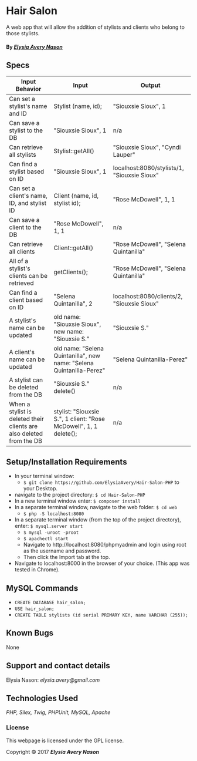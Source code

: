 # Hair Salon
A web app that will allow the addition of stylists and clients who belong to those stylists.

#### By _[**Elysia Avery Nason**](https://github.com/elysiaavery)_

## Specs

Input Behavior | Input | Output
---------------|-------|--------
Can set a stylist's name and ID | Stylist (name, id); | "Siouxsie Sioux", 1
Can save a stylist to the DB | "Siouxsie Sioux", 1 | n/a
Can retrieve all stylists  | Stylist::getAll() | "Siouxsie Sioux", "Cyndi Lauper"
Can find a stylist based on ID | "Siouxsie Sioux", 1 | localhost:8080/stylists/1, "Siouxsie Sioux"
Can set a client's name, ID, and stylist ID | Client (name, id, stylist id); | "Rose McDowell", 1, 1
Can save a client to the DB | "Rose McDowell", 1, 1 | n/a
Can retrieve all clients  | Client::getAll() | "Rose McDowell", "Selena Quintanilla"
All of a stylist's clients can be retrieved | getClients(); | "Rose McDowell", "Selena Quintanilla"
Can find a client based on ID | "Selena Quintanilla", 2 | localhost:8080/clients/2, "Siouxsie Sioux"
A stylist's name can be updated | old name: "Siouxsie Sioux", new name: "Siouxsie S." | "Siouxsie S."
A client's name can be updated | old name: "Selena Quintanilla", new name: "Selena Quintanilla-Perez" | "Selena Quintanilla-Perez"
A stylist can be deleted from the DB | "Siouxsie S." delete() | n/a
When a stylist is deleted their clients are also deleted from the DB | stylist: "Siouxsie S.", 1 client: "Rose McDowell", 1, 1 delete(); | n/a

## Setup/Installation Requirements

* In your terminal window:
  * `$ git clone https://github.com/ElysiaAvery/Hair-Salon-PHP` to your Desktop.
* navigate to the project directory: `$ cd Hair-Salon-PHP`
* In a new terminal window enter: `$ composer install`
* In a separate terminal window, navigate to the web folder: `$ cd web`
  * `$ php -S localhost:8080`
* In a separate terminal window (from the top of the project directory), enter: `$ mysql.server start`
  * `$ mysql -uroot -proot`
  * `$ apachectl start`
  * Navigate to http://localhost:8080/phpmyadmin and login using root as the username and password.
  * Then click the Import tab at the top.
* Navigate to localhost:8000 in the browser of your choice. (This app was tested in Chrome).

## MySQL Commands

* `CREATE DATABASE hair_salon;`
* `USE hair_salon;`
* `CREATE TABLE stylists (id serial PRIMARY KEY, name VARCHAR (255));`


## Known Bugs

None

## Support and contact details

Elysia Nason: _elysia.avery@gmail.com_

## Technologies Used

_PHP,
Silex,
Twig,
PHPUnit,
MySQL,
Apache_

### License

This webpage is licensed under the GPL license.

Copyright &copy; 2017 **_Elysia Avery Nason_**

